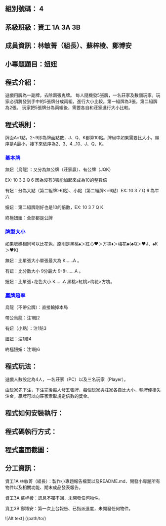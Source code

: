 ## 組別號碼： 4

## 系級班級：資工 1A 3A 3B

## 成員資訊：林敏菁（組長）、蘇梓棱、鄭博安

## 小專題題目：妞妞

## 程式介紹：

遊戲用牌為一副牌，去除兩張鬼牌。
每人隨機發5張牌，一名莊家及數個玩家。玩家必須將發到手中的5張牌分成兩組，進行大小比較。第一組牌為3張，第二組牌為2張。 玩家把5張牌分為兩組後，需要各自和莊家進行大小比較。

## 程式規則：

牌面A=1點，2~9即為牌面點數，J、Q、K都算10點。牌局中如果需要比大小，順序是A最小，接下來依序為2、3、4…10、J、Q、K。

### <font color=#0000FF>基本牌</font>
無妞（烏龍）：又分為無公牌（莊家贏）、有公牌（JQK）

EX: 10 3 2 Q 6 因為沒有3張能加起來成為10的整數倍

有妞：分為大點（第二組牌>6點）、小點（第二組牌<=6點）EX: 10 3 7 Q 6 為牛六

妞妞：第二組牌剛好也是10的倍數，EX: 10 3 7 Q K

終極妞妞：全部都是公牌

### <font color=#0000FF>牌型大小</font>
如果號碼相同可以比花色，原則是黑桃♠＞紅心♥＞方塊♦＞梅花♣(♣Q＞♥J、♠K＞♥K)

無妞：比單張大小單張最大為 K……A 。

有妞：比分數大小 9分最大 9-8-……A 。

妞妞：比單張+花色大小 K……A 黑桃>紅桃>梅花>方塊。

### <font color=#0000FF>贏牌賠率</font>
烏龍（不帶公牌）：直接輸掉本局

帶公烏龍：注1賠2

有妞（小點）：注1賠3

妞妞：注1賠4

終極妞妞：注1賠6

## 程式玩法：

遊戲人數設定為4人，一名莊家（PC）以及三名玩家（Player）。

由玩家先下注，下注完後每人發五張牌，每個玩家與莊家各自比大小，輸牌便損失注金，贏牌可以向莊家索取規定倍數的獎金。

## 程式如何安裝執行：

## 程式碼執行方式：

## 程式畫面截圖：

## 分工資訊：

資工1A 林敏菁（組長）：製作小專題報告檔案以及README.md、開發小專題所有物件以及相關功能、期末成品發表報告。

資工3A 蘇梓棱：訊息不獨不回，未開發任何物件。

資工3B 鄭博安：第一次上台報告、已指派進度，未開發任何物件。

![Alt text] (/path/to/)